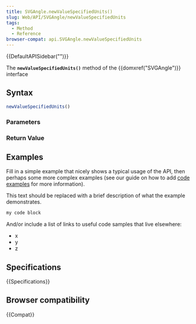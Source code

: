 ```yaml
---
title: SVGAngle.newValueSpecifiedUnits()
slug: Web/API/SVGAngle/newValueSpecifiedUnits
tags:
  - Method
  - Reference
browser-compat: api.SVGAngle.newValueSpecifiedUnits
---
```

{{DefaultAPISidebar("")}}

The **`newValueSpecifiedUnits()`** method of the {{domxref("SVGAngle")}} interface 

## Syntax

```js
newValueSpecifiedUnits()
```

### Parameters



### Return Value



## Examples

Fill in a simple example that nicely shows a typical usage of the API, then perhaps some more complex examples (see our guide on how to add [code examples](/en-US/docs/MDN/Contribute/Structures/Code_examples) for more information).

This text should be replaced with a brief description of what the example demonstrates.

```js
my code block
```

And/or include a list of links to useful code samples that live elsewhere:

*   x
*   y
*   z

## Specifications

{{Specifications}}

## Browser compatibility

{{Compat}}

